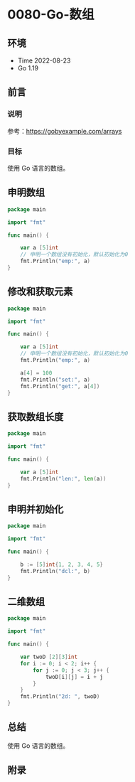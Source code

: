 # 0080-Go-数组

## 环境

- Time 2022-08-23
- Go 1.19

## 前言

### 说明

参考：<https://gobyexample.com/arrays>

### 目标

使用 Go 语言的数组。

## 申明数组

```go
package main

import "fmt"

func main() {

    var a [5]int
    // 申明一个数组没有初始化，默认初始化为0
    fmt.Println("emp:", a)
}
```

## 修改和获取元素

```go
package main

import "fmt"

func main() {

    var a [5]int
    // 申明一个数组没有初始化，默认初始化为0
    fmt.Println("emp:", a)

    a[4] = 100
    fmt.Println("set:", a)
    fmt.Println("get:", a[4])
}
```

## 获取数组长度

```go
package main

import "fmt"

func main() {

    var a [5]int
    fmt.Println("len:", len(a))
}
```

## 申明并初始化

```go
package main

import "fmt"

func main() {

    b := [5]int{1, 2, 3, 4, 5}
    fmt.Println("dcl:", b)
}
```

## 二维数组

```go
package main

import "fmt"

func main() {

    var twoD [2][3]int
    for i := 0; i < 2; i++ {
        for j := 0; j < 3; j++ {
            twoD[i][j] = i + j
        }
    }
    fmt.Println("2d: ", twoD)
}
```

## 总结

使用 Go 语言的数组。

## 附录
